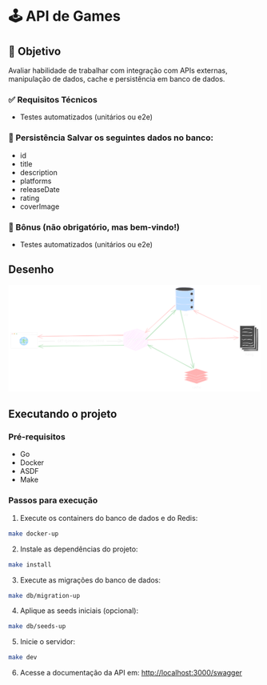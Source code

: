 # 🕹️ API de Games

## 🎯 Objetivo
Avaliar habilidade de trabalhar com integração com APIs externas, manipulação de dados, cache e persistência em banco de dados.

### ✅ Requisitos Técnicos
- Testes automatizados (unitários ou e2e)

### 💾 Persistência Salvar os seguintes dados no banco:
- id
- title
- description
- platforms
- releaseDate
- rating
- coverImage

### 🚀 Bônus (não obrigatório, mas bem-vindo!)
- Testes automatizados (unitários ou e2e)

## Desenho

![system design](/docs/sd.svg)

## Executando o projeto

### Pré-requisitos
- Go
- Docker
- ASDF
- Make

### Passos para execução
1. Execute os containers do banco de dados e do Redis:
```bash
make docker-up
```
2. Instale as dependências do projeto:
```bash
make install
```
3. Execute as migrações do banco de dados:
```bash
make db/migration-up
```
4. Aplique as seeds iniciais (opcional):
```bash
make db/seeds-up
```
5. Inicie o servidor:
```bash
make dev
```
6. Acesse a documentação da API em: [http://localhost:3000/swagger](http://localhost:3000/swagger)